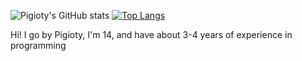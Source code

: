 ![Pigioty's GitHub stats](https://github-readme-stats.vercel.app/api?username=pigiotyreal&show_icons=true&theme=dracula)
[![Top Langs](https://github-readme-stats.vercel.app/api/top-langs/?username=pigiotyreal&theme=dracula)](https://github.com/pigiotyreal/github-readme-stats)

Hi! I go by Pigioty, I'm 14, and have about 3-4 years of experience in programming
